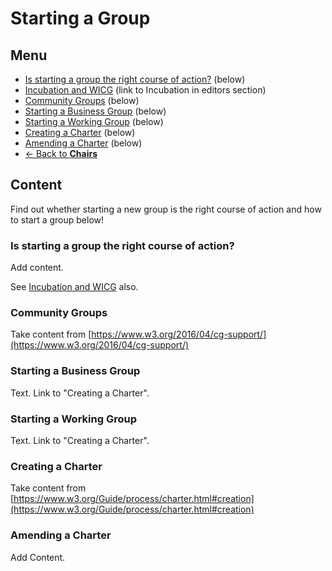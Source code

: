 # Starting a Group
## Menu
* [Is starting a group the right course of action?]() (below)
* [Incubation and WICG](../editors/incubation.md) (link to Incubation in editors section)
* [Community Groups](#) (below)
* [Starting a Business Group](#) (below)
* [Starting a Working Group](#) (below)
* [Creating a Charter](#) (below)
* [Amending a Charter](#) (below)
* [<- Back to **Chairs**](index.md#)

## Content
Find out whether starting a new group is the right course of action and how to start a group below!

### Is starting a group the right course of action?
Add content.

See [Incubation and WICG](../editors/incubation.md) also.

### Community Groups
Take content from [https://www.w3.org/2016/04/cg-support/](https://www.w3.org/2016/04/cg-support/)

### Starting a Business Group
Text. Link to "Creating a Charter".

### Starting a Working Group
Text. Link to "Creating a Charter".

### Creating a Charter
Take content from [https://www.w3.org/Guide/process/charter.html#creation](https://www.w3.org/Guide/process/charter.html#creation)

### Amending a Charter
Add Content.

